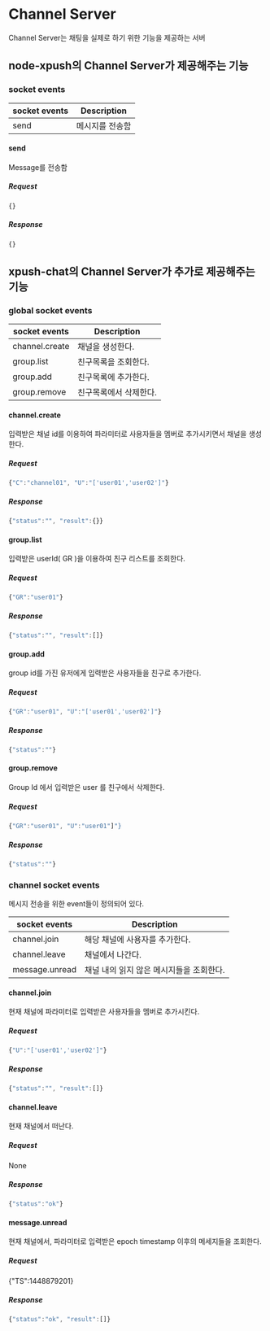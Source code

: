 Channel Server
======================

Channel Server는 채팅을 실제로 하기 위한 기능을 제공하는 서버

## node-xpush의 Channel Server가 제공해주는 기능

### socket events

socket events | Description           
--- | ---
send | 메시지를 전송함

#### send
Message를 전송함

##### Request
```js
{}
```

##### Response
```js
{}
```

## xpush-chat의 Channel Server가 추가로 제공해주는 기능

### global socket events

socket events | Description           
--- | ---
channel.create | 채널을 생성한다.
group.list | 친구목록을 조회한다.
group.add  | 친구목록에 추가한다.
group.remove | 친구목록에서 삭제한다.

#### channel.create
입력받은 채널 id를 이용하여 파라미터로 사용자들을 멤버로 추가시키면서 채널을 생성한다.

##### Request
```js
{"C":"channel01", "U":"['user01','user02']"}
```

##### Response
```js
{"status":"", "result":{}}
```

#### group.list
입력받은 userId( GR )을 이용하여 친구 리스트를 조회한다.

##### Request
```js
{"GR":"user01"}
```

##### Response
```js
{"status":"", "result":[]}
```

#### group.add
group id를 가진 유저에게 입력받은 사용자들을 친구로 추가한다.

##### Request
```js
{"GR":"user01", "U":"['user01','user02']"}
```

##### Response
```js
{"status":""}
```

#### group.remove
Group Id 에서 입력받은 user 를 친구에서 삭제한다.

##### Request
```js
{"GR":"user01", "U":"user01"]"}
```

##### Response
```js
{"status":""}
```

### channel socket events

메시지 전송을 위한 event들이 정의되어 있다.

socket events | Description           
--- | ---
channel.join | 해당 채널에 사용자를 추가한다.
channel.leave | 채널에서 나간다.
message.unread | 채널 내의 읽지 않은 메시지들을 조회한다.

#### channel.join
현재 채널에 파라미터로 입력받은 사용자들을 멤버로 추가시킨다.

##### Request
```js
{"U":"['user01','user02']"}
```

##### Response
```js
{"status":"", "result":[]}
```

#### channel.leave
현재 채널에서 떠난다.

##### Request
None

##### Response
```js
{"status":"ok"}
```

#### message.unread
현재 채널에서, 파라미터로 입력받은 epoch timestamp 이후의 메세지들을 조회한다.

##### Request
{"TS":1448879201}

##### Response
```js
{"status":"ok", "result":[]}
```
